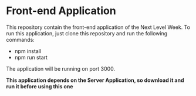 # Front-end Application
This repository contain the front-end application of the Next Level Week. To run this application, just clone this repository and run the following commands:
- npm install
- npm run start

The application will be running on port 3000.

**This application depends on the Server Application, so download it and run it before using this one**
